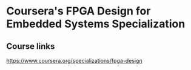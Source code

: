 # Coursera's FPGA Design for Embedded Systems Specialization

## Course links
https://www.coursera.org/specializations/fpga-design
